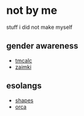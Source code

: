 # not by me
stuff i did not make myself

## gender awareness
- [tmcalc](https://kappanneo.github.io/tmcalc/)
- [zaimki](https://gitlab.com/avris/zaimki/)

## esolangs
- [shapes](https://github.com/photon-niko/shapes)
- [orca](https://100r.co/site/orca.html)

